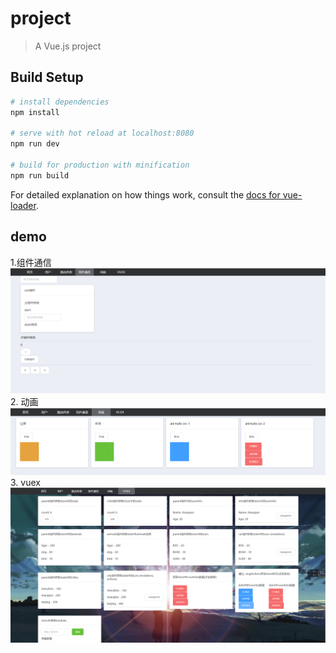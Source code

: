 # project

> A Vue.js project

## Build Setup

``` bash
# install dependencies
npm install

# serve with hot reload at localhost:8080
npm run dev

# build for production with minification
npm run build
```

For detailed explanation on how things work, consult the [docs for vue-loader](http://vuejs.github.io/vue-loader).

## demo
1.组件通信
![组件通信](https://github.com/ZhuWenTong/vue_project/blob/master/src/assets/img/prop.png)
2. 动画
![animate](https://raw.githubusercontent.com/ZhuWenTong/vue_project/master/src/assets/img/animate.png)
3. vuex
![vuex](https://raw.githubusercontent.com/ZhuWenTong/vue_project/master/src/assets/img/vuex.png)
